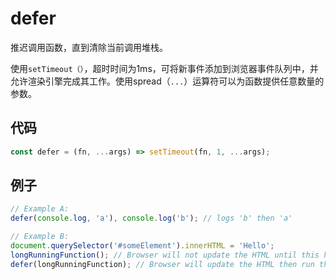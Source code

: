 # defer

推迟调用函数，直到清除当前调用堆栈。

使用`setTimeout（）`，超时时间为1ms，可将新事件添加到浏览器事件队列中，并允许渲染引擎完成其工作。使用spread（`...`）运算符可以为函数提供任意数量的参数。

## 代码

```js
const defer = (fn, ...args) => setTimeout(fn, 1, ...args);
```

## 例子

```js
// Example A:
defer(console.log, 'a'), console.log('b'); // logs 'b' then 'a'

// Example B:
document.querySelector('#someElement').innerHTML = 'Hello';
longRunningFunction(); // Browser will not update the HTML until this has finished
defer(longRunningFunction); // Browser will update the HTML then run the function
```
